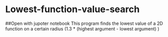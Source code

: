 # Lowest-function-value-search
##Open with jupoter notebook
This program finds the lowest value of a 2D function on a certain radius (1.3 * (highest argument - lowest argument) )
